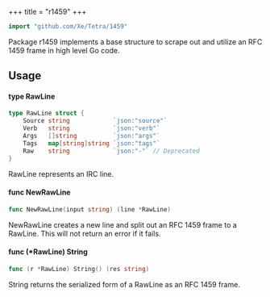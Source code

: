 +++
title = "r1459"
+++

```go
import "github.com/Xe/Tetra/1459"
```

Package r1459 implements a base structure to scrape out and utilize an RFC 1459
frame in high level Go code.

## Usage

#### type RawLine

```go
type RawLine struct {
	Source string            `json:"source"`
	Verb   string            `json:"verb"`
	Args   []string          `json:"args"`
	Tags   map[string]string `json:"tags"`
	Raw    string            `json:"-"` // Deprecated
}
```

RawLine represents an IRC line.

#### func  NewRawLine

```go
func NewRawLine(input string) (line *RawLine)
```
NewRawLine creates a new line and split out an RFC 1459 frame to a RawLine. This
will not return an error if it fails.

#### func (*RawLine) String

```go
func (r *RawLine) String() (res string)
```
String returns the serialized form of a RawLine as an RFC 1459 frame.
